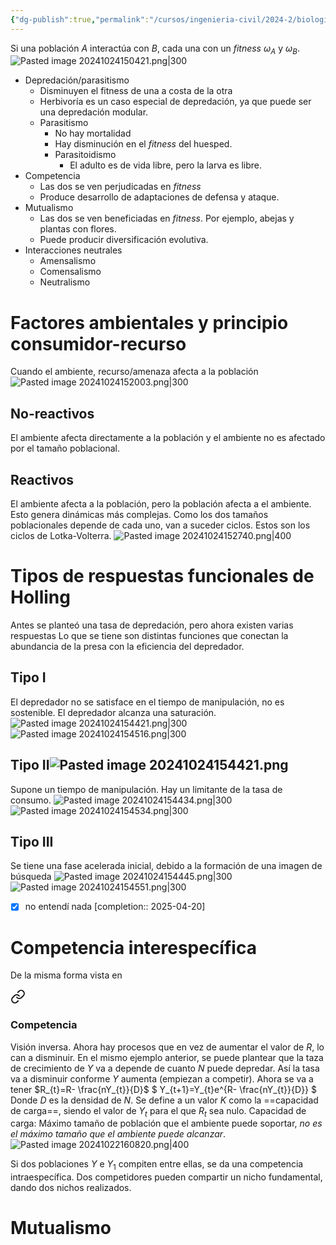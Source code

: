 ```yaml
---
{"dg-publish":true,"permalink":"/cursos/ingenieria-civil/2024-2/biologia-de-organismos-y-comunidades/3-ecologia-y-cambio-global/interacciones-entre-poblaciones/","tags":["P3BIO110C","C5BIO110C"]}
---
```


Si una población $A$ interactúa con $B$, cada una con un _fitness_ $\omega_{A}$ y $\omega _{B}$.
![Pasted image 20241024150421.png|300](/img/user/Cursos/Ingenier%C3%ADa%20Civil/2024-2/Biolog%C3%ADa%20de%20Organismos%20y%20Comunidades/3%20Ecolog%C3%ADa%20y%20Cambio%20Global/attachments/Pasted%20image%2020241024150421.png)
- Depredación/parasitismo
	- Disminuyen el fitness de una a costa de la otra
	- Herbivoría es un caso especial de depredación, ya que puede ser una depredación modular.
	- Parasitismo
		- No hay mortalidad
		- Hay disminución en el _fitness_ del huesped.
		- Parasitoidismo
			- El adulto es de vida libre, pero la larva es libre.
- Competencia
	- Las dos se ven perjudicadas en _fitness_
	- Produce desarrollo de adaptaciones de defensa y ataque.
- Mutualismo
	- Las dos se ven beneficiadas en _fitness_. Por ejemplo, abejas y plantas con flores.
	- Puede producir diversificación evolutiva.
- Interacciones neutrales
	- Amensalismo
	- Comensalismo
	- Neutralismo
# Factores ambientales y principio consumidor-recurso
Cuando el ambiente, recurso/amenaza afecta a la población 
![Pasted image 20241024152003.png|300](/img/user/Cursos/Ingenier%C3%ADa%20Civil/2024-2/Biolog%C3%ADa%20de%20Organismos%20y%20Comunidades/3%20Ecolog%C3%ADa%20y%20Cambio%20Global/attachments/Pasted%20image%2020241024152003.png)
## No-reactivos
El ambiente afecta directamente a la población y el ambiente no es afectado por el tamaño poblacional.
## Reactivos
El ambiente afecta a la población, pero la población afecta a el ambiente.
Esto genera dinámicas más complejas.
Como los dos tamaños poblacionales depende de cada uno, van a suceder ciclos. Estos son los ciclos de Lotka-Volterra.
![Pasted image 20241024152740.png|400](/img/user/Cursos/Ingenier%C3%ADa%20Civil/2024-2/Biolog%C3%ADa%20de%20Organismos%20y%20Comunidades/3%20Ecolog%C3%ADa%20y%20Cambio%20Global/attachments/Pasted%20image%2020241024152740.png)

# Tipos de respuestas funcionales de Holling
Antes se planteó una tasa de depredación, pero ahora existen varias respuestas
Lo que se tiene son distintas funciones que conectan la abundancia de la presa con la eficiencia del depredador. 
## Tipo I
El depredador no se satisface en el tiempo de manipulación, no es sostenible. El depredador alcanza una saturación.
![Pasted image 20241024154421.png|300](/img/user/Cursos/Ingenier%C3%ADa%20Civil/2024-2/Biolog%C3%ADa%20de%20Organismos%20y%20Comunidades/3%20Ecolog%C3%ADa%20y%20Cambio%20Global/attachments/Pasted%20image%2020241024154421.png)
![Pasted image 20241024154516.png|300](/img/user/Cursos/Ingenier%C3%ADa%20Civil/2024-2/Biolog%C3%ADa%20de%20Organismos%20y%20Comunidades/3%20Ecolog%C3%ADa%20y%20Cambio%20Global/attachments/Pasted%20image%2020241024154516.png)
## Tipo II![Pasted image 20241024154421.png](/img/user/Cursos/Ingenier%C3%ADa%20Civil/2024-2/Biolog%C3%ADa%20de%20Organismos%20y%20Comunidades/3%20Ecolog%C3%ADa%20y%20Cambio%20Global/attachments/Pasted%20image%2020241024154421.png)
Supone un tiempo de manipulación. Hay un limitante de la tasa de consumo.
![Pasted image 20241024154434.png|300](/img/user/Cursos/Ingenier%C3%ADa%20Civil/2024-2/Biolog%C3%ADa%20de%20Organismos%20y%20Comunidades/3%20Ecolog%C3%ADa%20y%20Cambio%20Global/attachments/Pasted%20image%2020241024154434.png)
![Pasted image 20241024154534.png|300](/img/user/Cursos/Ingenier%C3%ADa%20Civil/2024-2/Biolog%C3%ADa%20de%20Organismos%20y%20Comunidades/3%20Ecolog%C3%ADa%20y%20Cambio%20Global/attachments/Pasted%20image%2020241024154534.png)
## Tipo III
Se tiene una fase acelerada inicial, debido a la formación de una imagen de búsqueda
![Pasted image 20241024154445.png|300](/img/user/Cursos/Ingenier%C3%ADa%20Civil/2024-2/Biolog%C3%ADa%20de%20Organismos%20y%20Comunidades/3%20Ecolog%C3%ADa%20y%20Cambio%20Global/attachments/Pasted%20image%2020241024154445.png)
![Pasted image 20241024154551.png|300](/img/user/Cursos/Ingenier%C3%ADa%20Civil/2024-2/Biolog%C3%ADa%20de%20Organismos%20y%20Comunidades/3%20Ecolog%C3%ADa%20y%20Cambio%20Global/attachments/Pasted%20image%2020241024154551.png)
- [x] no entendí nada  [completion:: 2025-04-20]
# Competencia interespecífica
De la misma forma vista en 

<div class="transclusion internal-embed is-loaded"><a class="markdown-embed-link" href="/cursos/ingenieria-civil/2024-2/biologia-de-organismos-y-comunidades/3-ecologia-y-cambio-global/introduccion-a-la-ecologia-de-poblaciones/#competencia" aria-label="Open link"><svg xmlns="http://www.w3.org/2000/svg" width="24" height="24" viewBox="0 0 24 24" fill="none" stroke="currentColor" stroke-width="2" stroke-linecap="round" stroke-linejoin="round" class="svg-icon lucide-link"><path d="M10 13a5 5 0 0 0 7.54.54l3-3a5 5 0 0 0-7.07-7.07l-1.72 1.71"></path><path d="M14 11a5 5 0 0 0-7.54-.54l-3 3a5 5 0 0 0 7.07 7.07l1.71-1.71"></path></svg></a><div class="markdown-embed">



### Competencia
Visión inversa. Ahora hay procesos que en vez de aumentar el valor de $R$, lo can a disminuir. En el mismo ejemplo anterior, se puede plantear que la taza de crecimiento de $Y$ va a depende de cuanto $N$ puede depredar. Así la tasa va a disminuir conforme $Y$ aumenta (empiezan a competir).
Ahora se va a tener $R_{t}=R- \frac{nY_{t}}{D}$
$
Y_{t+1}=Y_{t}e^{R- \frac{nY_{t}}{D}}
$
Donde $D$ es la densidad de $N$.
Se define a un valor $K$ como la ==capacidad de carga==, siendo el valor de $Y_{t}$ para el que $R_{t}$ sea nulo.
Capacidad de carga: Máximo tamaño de población que el ambiente puede soportar, _no es el máximo tamaño que el ambiente puede alcanzar_.
![Pasted image 20241022160820.png|400](/img/user/Cursos/Ingenier%C3%ADa%20Civil/2024-2/Biolog%C3%ADa%20de%20Organismos%20y%20Comunidades/3%20Ecolog%C3%ADa%20y%20Cambio%20Global/attachments/Pasted%20image%2020241022160820.png)

</div></div>


Si dos poblaciones $Y$ e $Y_{1}$ compiten entre ellas, se da una competencia intraespecífica. Dos competidores pueden compartir un nicho fundamental, dando dos nichos realizados. 
# Mutualismo
